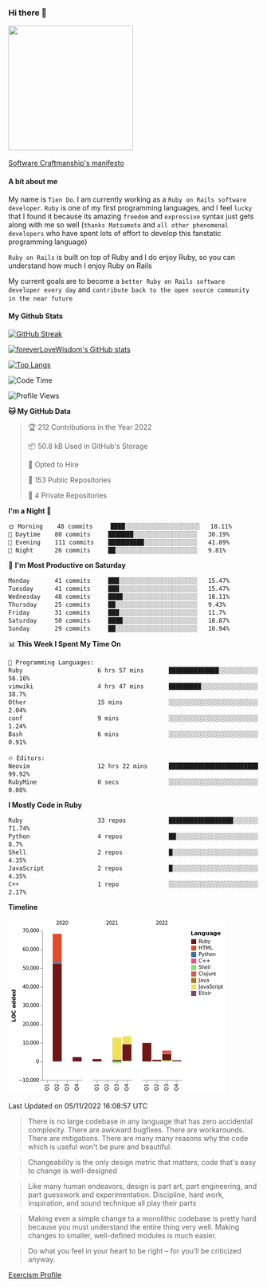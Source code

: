 ### Hi there 👋

<!--
**foreverLoveWisdom/foreverLoveWisdom** is a ✨ _special_ ✨ repository because its `README.md` (this file) appears on your GitHub profile.

Here are some ideas to get you started:

- 🔭 I’m currently working on ...
- 🌱 I’m currently learning ...
- 👯 I’m looking to collaborate on ...
- 🤔 I’m looking for help with ...
- 💬 Ask me about ...
- 📫 How to reach me: ...
- 😄 Pronouns: ...
- ⚡ Fun fact: ...
-->

<img src="https://codecondo.com/wp-content/uploads/2017/09/railslogo.png" width="250" height="250">

[Software Craftmanship's manifesto](http://manifesto.softwarecraftsmanship.org/)

#### A bit about me
My name is `Tien Do`. I am currently working as a `Ruby on Rails software developer`. `Ruby` is one of my first programming languages, and I feel `lucky` that I found it because its amazing `freedom` and `expressive` syntax just gets along with me so well (`thanks Matsumoto` and `all other phenomenal developers` who have spent lots of effort to develop this fanstatic programming language)

`Ruby on Rails` is built on top of Ruby and I do enjoy Ruby, so you can understand how much I enjoy Ruby on Rails

My current goals are to become a `better Ruby on Rails software developer every day` and `contribute back to the open source community in the near future`

#### My Github Stats

[![GitHub Streak](https://github-readme-streak-stats.herokuapp.com/?user=foreverLoveWisdom&theme=dracula)](https://git.io/streak-stats)
&nbsp;
&nbsp;

[![foreverLoveWisdom's GitHub stats](https://github-readme-stats.vercel.app/api?username=foreverLoveWisdom&show_icons=true&theme=react&count_private=true)](https://github.com/anuraghazra/github-readme-stats)

[![Top Langs](https://github-readme-stats.vercel.app/api/top-langs/?username=foreverLoveWisdom&show_icons=true&theme=vue-dark)](https://github.com/anuraghazra/github-readme-stats)

<!--START_SECTION:waka-->
![Code Time](http://img.shields.io/badge/Code%20Time-1%2C270%20hrs%2010%20mins-blue)

![Profile Views](http://img.shields.io/badge/Profile%20Views-0-blue)

**🐱 My GitHub Data** 

> 🏆 212 Contributions in the Year 2022
 > 
> 📦 50.8 kB Used in GitHub's Storage 
 > 
> 💼 Opted to Hire
 > 
> 📜 153 Public Repositories 
 > 
> 🔑 4 Private Repositories  
 > 
**I'm a Night 🦉** 

```text
🌞 Morning    48 commits     ████░░░░░░░░░░░░░░░░░░░░░   18.11% 
🌆 Daytime    80 commits     ███████░░░░░░░░░░░░░░░░░░   30.19% 
🌃 Evening    111 commits    ██████████░░░░░░░░░░░░░░░   41.89% 
🌙 Night      26 commits     ██░░░░░░░░░░░░░░░░░░░░░░░   9.81%

```
📅 **I'm Most Productive on Saturday** 

```text
Monday       41 commits     ███░░░░░░░░░░░░░░░░░░░░░░   15.47% 
Tuesday      41 commits     ███░░░░░░░░░░░░░░░░░░░░░░   15.47% 
Wednesday    48 commits     ████░░░░░░░░░░░░░░░░░░░░░   18.11% 
Thursday     25 commits     ██░░░░░░░░░░░░░░░░░░░░░░░   9.43% 
Friday       31 commits     ███░░░░░░░░░░░░░░░░░░░░░░   11.7% 
Saturday     50 commits     ████░░░░░░░░░░░░░░░░░░░░░   18.87% 
Sunday       29 commits     ██░░░░░░░░░░░░░░░░░░░░░░░   10.94%

```


📊 **This Week I Spent My Time On** 

```text
💬 Programming Languages: 
Ruby                     6 hrs 57 mins       ██████████████░░░░░░░░░░░   56.16% 
vimwiki                  4 hrs 47 mins       █████████░░░░░░░░░░░░░░░░   38.7% 
Other                    15 mins             ░░░░░░░░░░░░░░░░░░░░░░░░░   2.04% 
conf                     9 mins              ░░░░░░░░░░░░░░░░░░░░░░░░░   1.24% 
Bash                     6 mins              ░░░░░░░░░░░░░░░░░░░░░░░░░   0.91%

🔥 Editors: 
Neovim                   12 hrs 22 mins      █████████████████████████   99.92% 
RubyMine                 0 secs              ░░░░░░░░░░░░░░░░░░░░░░░░░   0.08%

```

**I Mostly Code in Ruby** 

```text
Ruby                     33 repos            ██████████████████░░░░░░░   71.74% 
Python                   4 repos             ██░░░░░░░░░░░░░░░░░░░░░░░   8.7% 
Shell                    2 repos             █░░░░░░░░░░░░░░░░░░░░░░░░   4.35% 
JavaScript               2 repos             █░░░░░░░░░░░░░░░░░░░░░░░░   4.35% 
C++                      1 repo              ░░░░░░░░░░░░░░░░░░░░░░░░░   2.17%

```


**Timeline**

![Chart not found](https://raw.githubusercontent.com/foreverLoveWisdom/foreverLoveWisdom/main/charts/bar_graph.png) 


 Last Updated on 05/11/2022 16:08:57 UTC
<!--END_SECTION:waka-->


> There is no large codebase in any language that has zero accidental complexity. There are awkward bugfixes. There are workarounds. There are mitigations.
> There are many many reasons why the code which is useful won't be pure and beautiful.

> Changeability is the only design metric that matters; code that's easy to change is well-designed

> Like many human endeavors, design is part art, part engineering, and part guesswork and experimentation. Discipline, hard work, inspiration, and sound technique all play their parts

> Mak­ing even a sim­ple change to a mono­lith­ic code­base is pret­ty hard because you must under­stand the entire thing very well. Mak­ing changes to small­er, well-defined mod­ules is much easier.
 
 > Do what you feel in your heart to be right – for you’ll be criticized anyway.
 
[Exercism Profile](https://exercism.org/profiles/foreverLoveWisdom)
